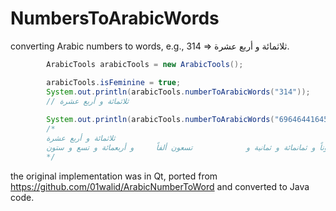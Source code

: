 # NumbersToArabicWords
converting Arabic numbers to words, e.g., 314 => ثلاثمائة و أربع عشرة.

```java
        ArabicTools arabicTools = new ArabicTools();

        arabicTools.isFeminine = true;
        System.out.println(arabicTools.numberToArabicWords("314")); 
        // ثلاثمائة و أربع عشرة 
        
        System.out.println(arabicTools.numberToArabicWords("696464416455312089898469"));
        /*
        ثلاثمائة و أربع عشرة 
        ستمائة و ستة و تسعون سكستيليوناً و أربعمائة و أربعة و ستون كوينتليوناً و أربعمائة و ستة عشر كوادريليوناً و               أربعمائة و خمسة و خمسون تريليوناً و ثلاثمائة و اثنا عشر ملياراً و تسعة و ثمانون مليوناً و ثمانمائة و ثمانية و            تسعون ألفاً     و أربعمائة و تسع و ستون 
        */

```

the original implementation was in Qt, ported from https://github.com/01walid/ArabicNumberToWord and converted to Java code.
